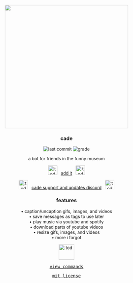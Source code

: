 <div align="center">

<p><img src="https://i.imgur.com/VcvrhfV.png" width="400"></p>

### cade

![last commit](https://img.shields.io/github/last-commit/clearlakes/cade)
![grade](https://img.shields.io/codeclimate/maintainability/source64/cade)

a bot for friends in the funny museum

<img src="https://i.imgur.com/y5mZhbK.png" width="30" title="tod"> &nbsp; [add it](https://discord.com/oauth2/authorize?client_id=709214886969999379) &nbsp; <img src="https://i.imgur.com/y5mZhbK.png" width="30" title="tod">

<img src="https://i.imgur.com/y5mZhbK.png" width="30" title="tod"> &nbsp; [cade support and updates discord](https://discord.gg/yRMsr9Td5c) &nbsp; <img src="https://i.imgur.com/y5mZhbK.png" width="30" title="tod">

### features

<p>
• caption/uncaption gifs, images, and videos<br>
• save messages as tags to use later<br>
• play music via youtube and spotify<br>
• download parts of youtube videos<br>
• resize gifs, images, and videos<br>
• more i forgot
</p>

<img src="https://i.imgur.com/y5mZhbK.png" width="50" title="tod">

<br>

<pre>
<a href="commands.md">view commands</a>
</pre>

<pre>
<a href="LICENSE">mit license</a>
</pre>

</div>

